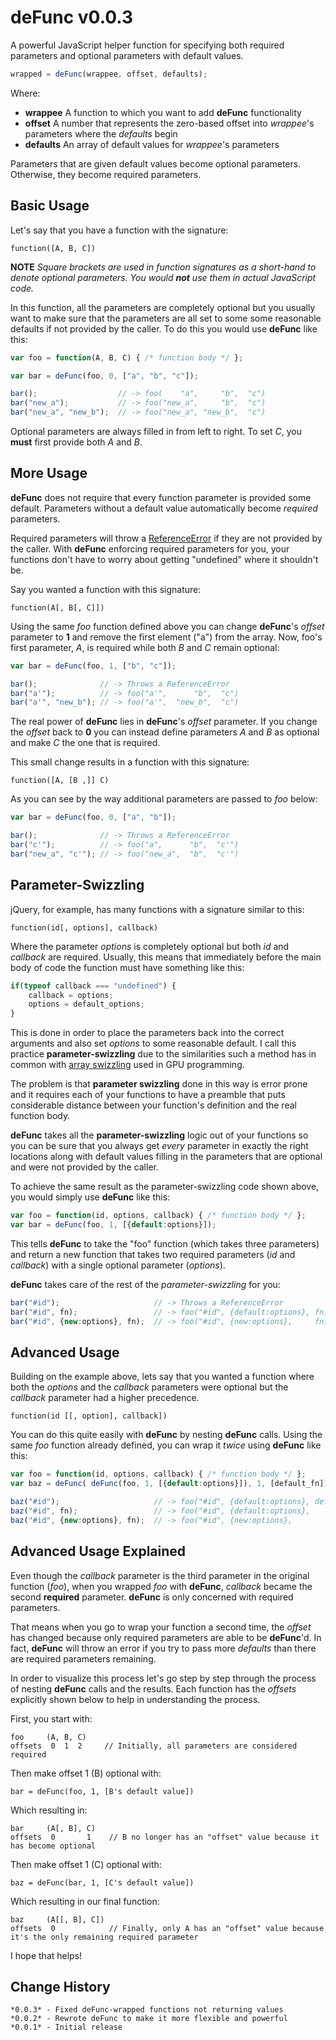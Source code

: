 # deFunc v0.0.3

A powerful JavaScript helper function for specifying both required parameters and optional parameters with default values.

````javascript
wrapped = deFunc(wrappee, offset, defaults);
````

Where:

* **wrappee** A function to which you want to add **deFunc** functionality
* **offset** A number that represents the zero-based offset into *wrappee*'s parameters where the *defaults* begin
* **defaults** An array of default values for *wrappee*'s parameters

Parameters that are given default values become optional parameters. Otherwise, they become required parameters.

## Basic Usage

Let's say that you have a function with the signature:

    function([A, B, C])

**NOTE** *Square brackets are used in function signatures as a short-hand to denote optional parameters. You would **not** use them in actual JavaScript code.*

In this function, all the parameters are completely optional but you usually want to make sure that the parameters are all set to some some reasonable defaults if not provided by the caller. To do this you would use **deFunc** like this:

```javascript
var foo = function(A, B, C) { /* function body */ };

var bar = deFunc(foo, 0, ["a", "b", "c"]);

bar();					// -> foo(    "a",     "b",  "c")
bar("new_a");			// -> foo("new_a",     "b",  "c")
bar("new_a", "new_b");	// -> foo("new_a", "new_b",  "c")
````
Optional parameters are always filled in from left to right. To set *C*, you **must** first provide both *A* and *B*.

## More Usage

**deFunc** does not require that every function parameter is provided some default. Parameters without a default value automatically become *required* parameters.

Required parameters will throw a [ReferenceError](https://developer.mozilla.org/en/JavaScript/Reference/Global_Objects/ReferenceError) if they are not provided by the caller. With **deFunc** enforcing required parameters for you, your functions don't have to worry about getting "undefined" where it shouldn't be.

Say you wanted a function with this signature:

    function(A[, B[, C]])

Using the same *foo* function defined above you can change **deFunc**'s *offset* parameter to **1** and remove the first element ("a") from the array. Now, foo's first parameter, *A*, is required while both *B* and *C* remain optional:

```javascript
var bar = deFunc(foo, 1, ["b", "c"]);

bar();				// -> Throws a ReferenceError
bar("a'");			// -> foo("a'",      "b",  "c")
bar("a'", "new_b");	// -> foo("a'",  "new_b",  "c")
````

The real power of **deFunc** lies in **deFunc**'s *offset* parameter. If you change the *offset* back to **0** you can instead define parameters *A* and *B* as optional and make *C* the one that is required.

This small change results in a function with this signature:

    function([A, [B ,]] C)

As you can see by the way additional parameters are passed to *foo* below:

```javascript
var bar = deFunc(foo, 0, ["a", "b"]);

bar();				// -> Throws a ReferenceError
bar("c'");			// -> foo("a",      "b",  "c'")
bar("new_a", "c'");	// -> foo("new_a",  "b",  "c'")
````

## Parameter-Swizzling

jQuery, for example, has many functions with a signature similar to this:

    function(id[, options], callback)

Where the parameter *options* is completely optional but both *id* and *callback* are required. Usually, this means that immediately before the main body of code the function must have something like this:

```javascript
if(typeof callback === "undefined") {
    callback = options;
    options = default_options;
}
````

This is done in order to place the parameters back into the correct arguments and also set *options* to some reasonable default. I call this practice **parameter-swizzling** due to the similarities such a method has in common with [array swizzling](http://en.wikipedia.org/wiki/Swizzling_%28computer_graphics%29) used in GPU programming.

The problem is that **parameter swizzling** done in this way is error prone and it requires each of your functions to have a preamble that puts considerable distance between your function's definition and the real function body.

**deFunc** takes all the **parameter-swizzling** logic out of your functions so you can be sure that you always get *every* parameter in exactly the right locations along with default values filling in the parameters that are optional and were not provided by the caller.

To achieve the same result as the parameter-swizzling code shown above, you would simply use **deFunc** like this:

```javascript
var foo = function(id, options, callback) { /* function body */ };
var bar = deFunc(foo, 1, [{default:options}]);
````

This tells **deFunc** to take the "foo" function (which takes three parameters) and return a new function that takes two required parameters (*id* and *callback*) with a single optional parameter (*options*). 

**deFunc** takes care of the rest of the *parameter-swizzling* for you:

```javascript
bar("#id");						// -> Throws a ReferenceError
bar("#id", fn);					// -> foo("#id", {default:options}, fn)
bar("#id", {new:options}, fn);	// -> foo("#id", {new:options},     fn)
````

## Advanced Usage

Building on the example above, lets say that you wanted a function where both the *options* and the *callback* parameters were optional but the *callback* parameter had a higher precedence.

    function(id [[, option], callback])

You can do this quite easily with **deFunc** by nesting **deFunc** calls. Using the same *foo* function already defined, you can wrap it *twice* using **deFunc** like this:

```javascript
var foo = function(id, options, callback) { /* function body */ };
var baz = deFunc( deFunc(foo, 1, [{default:options}]), 1, [default_fn]);

baz("#id");						// -> foo("#id", {default:options}, default_fn)
baz("#id", fn);					// -> foo("#id", {default:options},         fn)
baz("#id", {new:options}, fn);	// -> foo("#id", {new:options},             fn)
````

## Advanced Usage Explained

Even though the *callback* parameter is the third parameter in the original function (*foo*), when you wrapped *foo* with **deFunc**, *callback* became the second **required** parameter. **deFunc** is only concerned with required parameters.

That means when you go to wrap your function a second time, the *offset* has changed because only required parameters are able to be **deFunc**'d. In fact, **deFunc** will throw an error if you try to pass more *defaults* than there are required parameters remaining.

In order to visualize this process let's go step by step through the process of nesting **deFunc** calls and the results. Each function has the *offsets* explicitly shown below to help in understanding the process.

First, you start with:

    foo     (A, B, C)
    offsets  0  1  2     // Initially, all parameters are considered required

Then make offset 1 (B) optional with:

    bar = deFunc(foo, 1, [B's default value])

Which resulting in:

    bar     (A[, B], C) 
    offsets  0       1    // B no longer has an "offset" value because it has become optional

Then make offset 1 (C) optional with:

    baz = deFunc(bar, 1, [C's default value])

Which resulting in our final function:

    baz     (A[[, B], C])
    offsets  0            // Finally, only A has an "offset" value because it's the only remaining required parameter

I hope that helps!

## Change History

    *0.0.3* - Fixed deFunc-wrapped functions not returning values
    *0.0.2* - Rewrote deFunc to make it more flexible and powerful
    *0.0.1* - Initial release